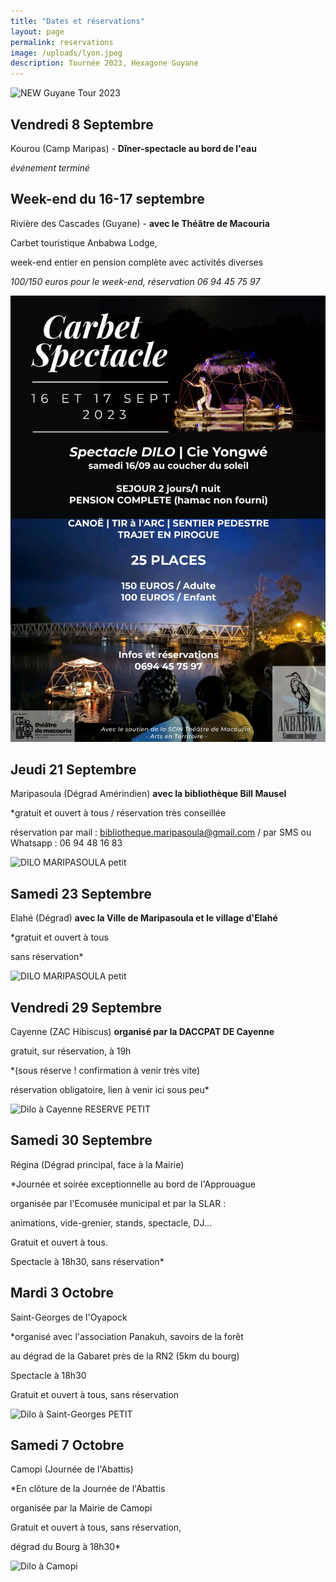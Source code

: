 ```yaml
---
title: "Dates et réservations"
layout: page
permalink: reservations
image: /uploads/lyon.jpeg
description: Tournée 2023, Hexagone Guyane
---
```

![NEW Guyane Tour 2023](https://github.com/CieYongwe/cieyongwe.github.io/assets/121974389/08c49bdb-9578-486d-bf5d-0e0c9b1ffc27)


## Vendredi 8 Septembre

Kourou (Camp Maripas) - **Dîner-spectacle au bord de l'eau**

*événement terminé*


## Week-end du 16-17 septembre

Rivière des Cascades (Guyane) - **avec le Théâtre de Macouria**

Carbet touristique Anbabwa Lodge, 

week-end entier en pension complète avec activités diverses

*100/150 euros pour le week-end, réservation 06 94 45 75 97*

![max-500px dilo-tdm](/uploads/reservations/dilo-tdm.jpg)


## Jeudi 21 Septembre

Maripasoula (Dégrad Amérindien) **avec la bibliothèque Bill Mausel**

*gratuit et ouvert à tous / réservation très conseillée

réservation par mail : bibliotheque.maripasoula@gmail.com / par SMS ou Whatsapp : 06 94 48 16 83

![DILO MARIPASOULA petit](https://github.com/CieYongwe/cieyongwe.github.io/assets/121974389/5f113e46-be67-4619-8b45-ec991603b754)


## Samedi 23 Septembre

Elahé (Dégrad) **avec la Ville de Maripasoula et le village d'Elahé**

*gratuit et ouvert à tous

sans réservation*

![DILO MARIPASOULA petit](https://github.com/CieYongwe/cieyongwe.github.io/assets/121974389/5f113e46-be67-4619-8b45-ec991603b754)


## Vendredi 29 Septembre

Cayenne (ZAC Hibiscus) **organisé par la DACCPAT DE Cayenne**

gratuit, sur réservation, à 19h

*(sous réserve ! confirmation à venir très vite)

réservation obligatoire, lien à venir ici sous peu*

![Dilo à Cayenne RESERVE PETIT](https://github.com/CieYongwe/cieyongwe.github.io/assets/121974389/49305e9c-1ad9-4695-a3d9-4acf3fb8e462)


## Samedi 30 Septembre

Régina (Dégrad principal, face à la Mairie)

*Journée et soirée exceptionnelle au bord de l'Approuague

organisée par l'Ecomusée municipal et par la SLAR :

animations, vide-grenier, stands, spectacle, DJ...

Gratuit et ouvert à tous. 

Spectacle à 18h30, sans réservation*




## Mardi 3 Octobre

Saint-Georges de l'Oyapock

*organisé avec l'association Panakuh, savoirs de la forêt

au dégrad de la Gabaret près de la RN2 (5km du bourg)

Spectacle à 18h30

Gratuit et ouvert à tous, sans réservation

![Dilo à Saint-Georges PETIT](https://github.com/CieYongwe/cieyongwe.github.io/assets/121974389/2d2841ad-ddf0-4f13-8baf-fdbec2c399ce)



## Samedi 7 Octobre

Camopi (Journée de l'Abattis)

*En clôture de la Journée de l'Abattis

organisée par la Mairie de Camopi

Gratuit et ouvert à tous, sans réservation,

dégrad du Bourg à 18h30*

![Dilo à Camopi](https://github.com/CieYongwe/cieyongwe.github.io/assets/121974389/c96a7a92-eddd-4a81-9ea0-3c4e857b8aec)








